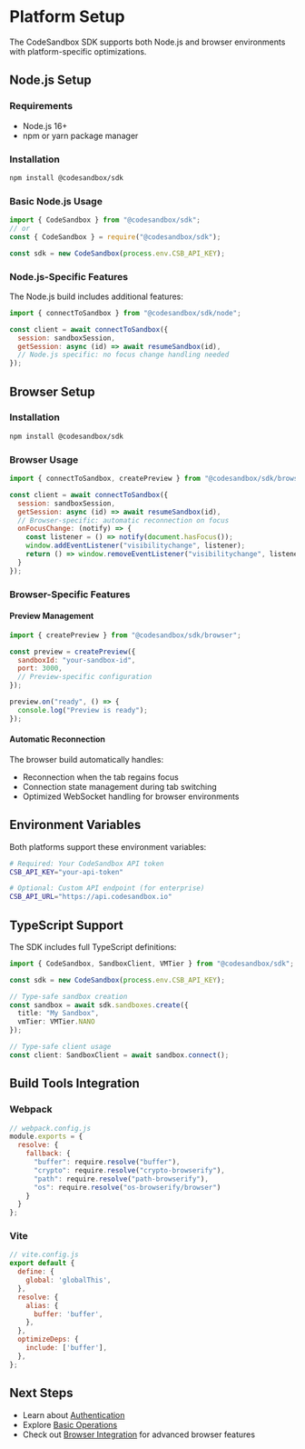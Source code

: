 # Platform Setup

The CodeSandbox SDK supports both Node.js and browser environments with platform-specific optimizations.

## Node.js Setup

### Requirements

- Node.js 16+ 
- npm or yarn package manager

### Installation

```bash
npm install @codesandbox/sdk
```

### Basic Node.js Usage

```javascript
import { CodeSandbox } from "@codesandbox/sdk";
// or
const { CodeSandbox } = require("@codesandbox/sdk");

const sdk = new CodeSandbox(process.env.CSB_API_KEY);
```

### Node.js-Specific Features

The Node.js build includes additional features:

```javascript
import { connectToSandbox } from "@codesandbox/sdk/node";

const client = await connectToSandbox({
  session: sandboxSession,
  getSession: async (id) => await resumeSandbox(id),
  // Node.js specific: no focus change handling needed
});
```

## Browser Setup

### Installation

```bash
npm install @codesandbox/sdk
```

### Browser Usage

```javascript
import { connectToSandbox, createPreview } from "@codesandbox/sdk/browser";

const client = await connectToSandbox({
  session: sandboxSession,
  getSession: async (id) => await resumeSandbox(id),
  // Browser-specific: automatic reconnection on focus
  onFocusChange: (notify) => {
    const listener = () => notify(document.hasFocus());
    window.addEventListener("visibilitychange", listener);
    return () => window.removeEventListener("visibilitychange", listener);
  }
});
```

### Browser-Specific Features

#### Preview Management

```javascript
import { createPreview } from "@codesandbox/sdk/browser";

const preview = createPreview({
  sandboxId: "your-sandbox-id",
  port: 3000,
  // Preview-specific configuration
});

preview.on("ready", () => {
  console.log("Preview is ready");
});
```

#### Automatic Reconnection

The browser build automatically handles:
- Reconnection when the tab regains focus
- Connection state management during tab switching
- Optimized WebSocket handling for browser environments

## Environment Variables

Both platforms support these environment variables:

```bash
# Required: Your CodeSandbox API token
CSB_API_KEY="your-api-token"

# Optional: Custom API endpoint (for enterprise)
CSB_API_URL="https://api.codesandbox.io"
```

## TypeScript Support

The SDK includes full TypeScript definitions:

```typescript
import { CodeSandbox, SandboxClient, VMTier } from "@codesandbox/sdk";

const sdk = new CodeSandbox(process.env.CSB_API_KEY);

// Type-safe sandbox creation
const sandbox = await sdk.sandboxes.create({
  title: "My Sandbox",
  vmTier: VMTier.NANO
});

// Type-safe client usage
const client: SandboxClient = await sandbox.connect();
```

## Build Tools Integration

### Webpack

```javascript
// webpack.config.js
module.exports = {
  resolve: {
    fallback: {
      "buffer": require.resolve("buffer"),
      "crypto": require.resolve("crypto-browserify"),
      "path": require.resolve("path-browserify"),
      "os": require.resolve("os-browserify/browser")
    }
  }
};
```

### Vite

```javascript
// vite.config.js
export default {
  define: {
    global: 'globalThis',
  },
  resolve: {
    alias: {
      buffer: 'buffer',
    },
  },
  optimizeDeps: {
    include: ['buffer'],
  },
};
```

## Next Steps

- Learn about [Authentication](/guides/getting-started/authentication)
- Explore [Basic Operations](/guides/sdk-usage/basic-operations)
- Check out [Browser Integration](/guides/advanced/browser) for advanced browser features
